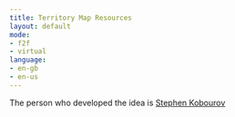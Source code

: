 ```yaml
---
title: Territory Map Resources
layout: default
mode:
- f2f
- virtual
language:
- en-gb
- en-us
---
```

The person who developed the idea is [Stephen Kobourov](http://www2.cs.arizona.edu/~kobourov/)